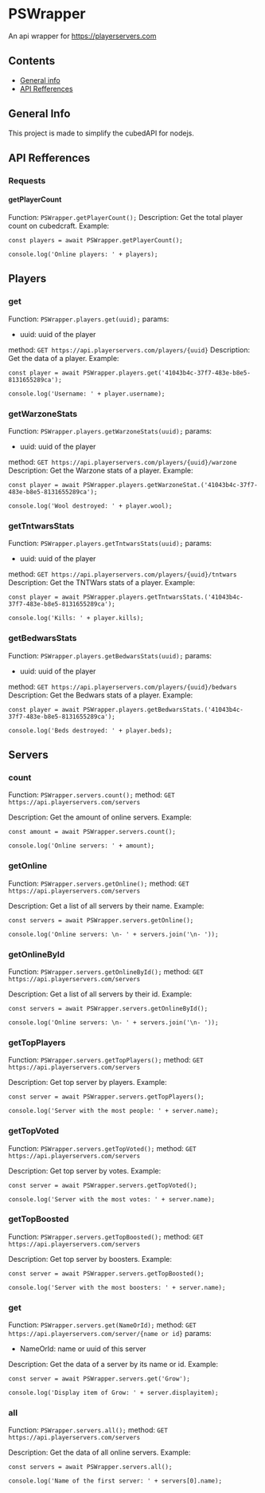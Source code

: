 # PSWrapper
An api wrapper for https://playerservers.com




## Contents
* [General info](#general-info)
* [API Refferences](#api-refferences)




## General Info
This project is made to simplify the cubedAPI for nodejs.




## API Refferences

### Requests

#### getPlayerCount
Function: `PSWrapper.getPlayerCount();`
Description: Get the total player count on cubedcraft.
Example:
```
const players = await PSWrapper.getPlayerCount();

console.log('Online players: ' + players);
```



## Players

### get
Function: `PSWrapper.players.get(uuid);`
params:
-	uuid: uuid of the player

method: `GET https://api.playerservers.com/players/{uuid}`
Description: Get the data of a player.
Example:
```
const player = await PSWrapper.players.get('41043b4c-37f7-483e-b8e5-8131655289ca');

console.log('Username: ' + player.username);
```


### getWarzoneStats
Function: `PSWrapper.players.getWarzoneStats(uuid);`
params:
-	uuid: uuid of the player

method: `GET https://api.playerservers.com/players/{uuid}/warzone`
Description: Get the Warzone stats of a player.
Example:
```
const player = await PSWrapper.players.getWarzoneStat.('41043b4c-37f7-483e-b8e5-8131655289ca');

console.log('Wool destroyed: ' + player.wool);
```


### getTntwarsStats
Function: `PSWrapper.players.getTntwarsStats(uuid);`
params:
-	uuid: uuid of the player

method: `GET https://api.playerservers.com/players/{uuid}/tntwars`
Description: Get the TNTWars stats of a player.
Example:
```
const player = await PSWrapper.players.getTntwarsStats.('41043b4c-37f7-483e-b8e5-8131655289ca');

console.log('Kills: ' + player.kills);
```


### getBedwarsStats
Function: `PSWrapper.players.getBedwarsStats(uuid);`
params:
-	uuid: uuid of the player

method: `GET https://api.playerservers.com/players/{uuid}/bedwars`
Description: Get the Bedwars stats of a player.
Example:
```
const player = await PSWrapper.players.getBedwarsStats.('41043b4c-37f7-483e-b8e5-8131655289ca');

console.log('Beds destroyed: ' + player.beds);
```



## Servers

### count
Function: `PSWrapper.servers.count();`
method: `GET https://api.playerservers.com/servers`

Description: Get the amount of online servers.
Example:
```
const amount = await PSWrapper.servers.count();

console.log('Online servers: ' + amount);
```


### getOnline
Function: `PSWrapper.servers.getOnline();`
method: `GET https://api.playerservers.com/servers`

Description: Get a list of all servers by their name.
Example:
```
const servers = await PSWrapper.servers.getOnline();

console.log('Online servers: \n- ' + servers.join('\n- '));
```


### getOnlineById
Function: `PSWrapper.servers.getOnlineById();`
method: `GET https://api.playerservers.com/servers`

Description: Get a list of all servers by their id.
Example:
```
const servers = await PSWrapper.servers.getOnlineById();

console.log('Online servers: \n- ' + servers.join('\n- '));
```


### getTopPlayers
Function: `PSWrapper.servers.getTopPlayers();`
method: `GET https://api.playerservers.com/servers`

Description: Get top server by players.
Example:
```
const server = await PSWrapper.servers.getTopPlayers();

console.log('Server with the most people: ' + server.name);
```


### getTopVoted
Function: `PSWrapper.servers.getTopVoted();`
method: `GET https://api.playerservers.com/servers`

Description: Get top server by votes.
Example:
```
const server = await PSWrapper.servers.getTopVoted();

console.log('Server with the most votes: ' + server.name);
```


### getTopBoosted
Function: `PSWrapper.servers.getTopBoosted();`
method: `GET https://api.playerservers.com/servers`

Description: Get top server by boosters.
Example:
```
const server = await PSWrapper.servers.getTopBoosted();

console.log('Server with the most boosters: ' + server.name);
```


### get
Function: `PSWrapper.servers.get(NameOrId);`
method: `GET https://api.playerservers.com/server/{name or id}`
params:
-	NameOrId: name or uuid of this server

Description: Get the data of a server by its name or id.
Example:
```
const server = await PSWrapper.servers.get('Grow');

console.log('Display item of Grow: ' + server.displayitem);
```


### all
Function: `PSWrapper.servers.all();`
method: `GET https://api.playerservers.com/servers`

Description: Get the data of all online servers.
Example:
```
const servers = await PSWrapper.servers.all();

console.log('Name of the first server: ' + servers[0].name);
```